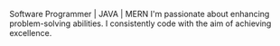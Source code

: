 Software Programmer | JAVA | MERN
I'm passionate about enhancing problem-solving abilities. 
I consistently code with the aim of achieving excellence.
